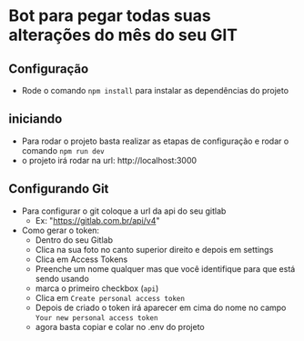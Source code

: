 # Bot para pegar todas suas alterações do mês do seu GIT

## Configuração
- Rode o comando `npm install` para instalar as dependências do projeto

## iniciando
- Para rodar o projeto basta realizar as etapas de configuração e rodar o comando `npm run dev`
- o projeto irá rodar na url: http://localhost:3000

## Configurando Git
- Para configurar o git coloque a url da api do seu gitlab
  - Ex: "https://gitlab.com.br/api/v4"
- Como gerar o token:
  - Dentro do seu Gitlab
  - Clica na sua foto no canto superior direito e depois em settings
  - Clica em Access Tokens
  - Preenche um nome qualquer mas que você identifique para que está sendo usando
  - marca o primeiro checkbox (`api`) 
  - Clica em `Create personal access token`
  - Depois de criado o token irá aparecer em cima do nome no campo `Your new personal access token`
  - agora basta copiar e colar no .env do projeto